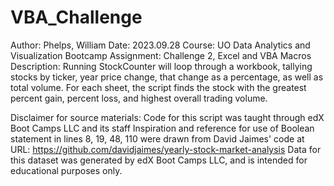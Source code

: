 # VBA_Challenge

Author: Phelps, William
Date: 2023.09.28
Course: UO Data Analytics and Visualization Bootcamp
Assignment: Challenge 2, Excel and VBA Macros
Description: Running StockCounter will loop through a workbook, 
tallying stocks by ticker, year price change, that change as a percentage, 
as well as total volume. For each sheet, the script finds the stock with 
the greatest percent gain, percent loss, and highest overall trading volume.


Disclaimer for source materials:
Code for this script was taught through edX Boot Camps LLC and its staff
Inspiration and reference for use of Boolean statement in lines 8, 19, 48, 110
were drawn from David Jaimes' code at URL: https://github.com/davidjaimes/yearly-stock-market-analysis
Data for this dataset was generated by edX Boot Camps LLC, 
and is intended for educational purposes only.

